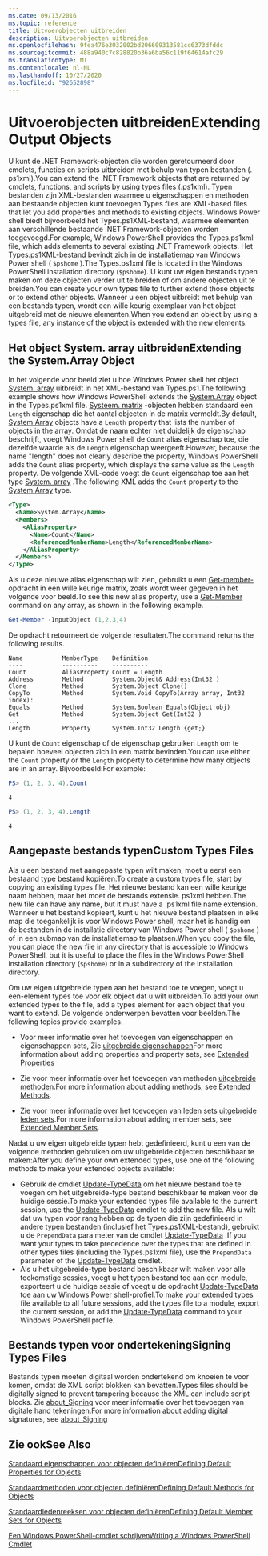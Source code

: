 ```yaml
---
ms.date: 09/13/2016
ms.topic: reference
title: Uitvoerobjecten uitbreiden
description: Uitvoerobjecten uitbreiden
ms.openlocfilehash: 9fea476e3032002bd206609313581cc6373dfddc
ms.sourcegitcommit: 488a940c7c828820b36a6ba56c119f64614afc29
ms.translationtype: MT
ms.contentlocale: nl-NL
ms.lasthandoff: 10/27/2020
ms.locfileid: "92652898"
---
```

# <a name="extending-output-objects"></a><span data-ttu-id="6a4a7-103">Uitvoerobjecten uitbreiden</span><span class="sxs-lookup"><span data-stu-id="6a4a7-103">Extending Output Objects</span></span>

<span data-ttu-id="6a4a7-104">U kunt de .NET Framework-objecten die worden geretourneerd door cmdlets, functies en scripts uitbreiden met behulp van typen bestanden (. ps1xml).</span><span class="sxs-lookup"><span data-stu-id="6a4a7-104">You can extend the .NET Framework objects that are returned by cmdlets, functions, and scripts by using types files (.ps1xml).</span></span> <span data-ttu-id="6a4a7-105">Typen bestanden zijn XML-bestanden waarmee u eigenschappen en methoden aan bestaande objecten kunt toevoegen.</span><span class="sxs-lookup"><span data-stu-id="6a4a7-105">Types files are XML-based files that let you add properties and methods to existing objects.</span></span> <span data-ttu-id="6a4a7-106">Windows Power shell biedt bijvoorbeeld het Types.ps1XML-bestand, waarmee elementen aan verschillende bestaande .NET Framework-objecten worden toegevoegd.</span><span class="sxs-lookup"><span data-stu-id="6a4a7-106">For example, Windows PowerShell provides the Types.ps1xml file, which adds elements to several existing .NET Framework objects.</span></span> <span data-ttu-id="6a4a7-107">Het Types.ps1XML-bestand bevindt zich in de installatiemap van Windows Power shell ( `$pshome` ).</span><span class="sxs-lookup"><span data-stu-id="6a4a7-107">The Types.ps1xml file is located in the Windows PowerShell installation directory (`$pshome`).</span></span> <span data-ttu-id="6a4a7-108">U kunt uw eigen bestands typen maken om deze objecten verder uit te breiden of om andere objecten uit te breiden.</span><span class="sxs-lookup"><span data-stu-id="6a4a7-108">You can create your own types file to further extend those objects or to extend other objects.</span></span> <span data-ttu-id="6a4a7-109">Wanneer u een object uitbreidt met behulp van een bestands typen, wordt een wille keurig exemplaar van het object uitgebreid met de nieuwe elementen.</span><span class="sxs-lookup"><span data-stu-id="6a4a7-109">When you extend an object by using a types file, any instance of the object is extended with the new elements.</span></span>

## <a name="extending-the-systemarray-object"></a><span data-ttu-id="6a4a7-110">Het object System. array uitbreiden</span><span class="sxs-lookup"><span data-stu-id="6a4a7-110">Extending the System.Array Object</span></span>

<span data-ttu-id="6a4a7-111">In het volgende voor beeld ziet u hoe Windows Power shell het object [System. array](/dotnet/api/System.Array) uitbreidt in het XML-bestand van Types.ps1.</span><span class="sxs-lookup"><span data-stu-id="6a4a7-111">The following example shows how Windows PowerShell extends the [System.Array](/dotnet/api/System.Array) object in the Types.ps1xml file.</span></span> <span data-ttu-id="6a4a7-112">[Systeem. matrix](/dotnet/api/System.Array) -objecten hebben standaard een `Length` eigenschap die het aantal objecten in de matrix vermeldt.</span><span class="sxs-lookup"><span data-stu-id="6a4a7-112">By default, [System.Array](/dotnet/api/System.Array) objects have a `Length` property that lists the number of objects in the array.</span></span> <span data-ttu-id="6a4a7-113">Omdat de naam echter niet duidelijk de eigenschap beschrijft, voegt Windows Power shell de `Count` alias eigenschap toe, die dezelfde waarde als de `Length` eigenschap weergeeft.</span><span class="sxs-lookup"><span data-stu-id="6a4a7-113">However, because the name "length" does not clearly describe the property, Windows PowerShell adds the `Count` alias property, which displays the same value as the `Length` property.</span></span> <span data-ttu-id="6a4a7-114">De volgende XML-code voegt de `Count` eigenschap toe aan het type [System. array](/dotnet/api/System.Array) .</span><span class="sxs-lookup"><span data-stu-id="6a4a7-114">The following XML adds the `Count` property to the [System.Array](/dotnet/api/System.Array) type.</span></span>

```xml
<Type>
  <Name>System.Array</Name>
  <Members>
    <AliasProperty>
      <Name>Count</Name>
      <ReferencedMemberName>Length</ReferencedMemberName>
    </AliasProperty>
  </Members>
</Type>

```

<span data-ttu-id="6a4a7-115">Als u deze nieuwe alias eigenschap wilt zien, gebruikt u een [Get-member-](/powershell/module/Microsoft.PowerShell.Utility/Get-Member) opdracht in een wille keurige matrix, zoals wordt weer gegeven in het volgende voor beeld.</span><span class="sxs-lookup"><span data-stu-id="6a4a7-115">To see this new alias property, use a [Get-Member](/powershell/module/Microsoft.PowerShell.Utility/Get-Member) command on any array, as shown in the following example.</span></span>

```powershell
Get-Member -InputObject (1,2,3,4)
```

<span data-ttu-id="6a4a7-116">De opdracht retourneert de volgende resultaten.</span><span class="sxs-lookup"><span data-stu-id="6a4a7-116">The command returns the following results.</span></span>

```output
Name           MemberType    Definition
----           ----------    ----------
Count          AliasProperty Count = Length
Address        Method        System.Object& Address(Int32 )
Clone          Method        System.Object Clone()
CopyTo         Method        System.Void CopyTo(Array array, Int32 index):
Equals         Method        System.Boolean Equals(Object obj)
Get            Method        System.Object Get(Int32 )
...
Length         Property      System.Int32 Length {get;}
```

<span data-ttu-id="6a4a7-117">U kunt de `Count` eigenschap of de eigenschap gebruiken `Length` om te bepalen hoeveel objecten zich in een matrix bevinden.</span><span class="sxs-lookup"><span data-stu-id="6a4a7-117">You can use either the `Count` property or the `Length` property to determine how many objects are in an array.</span></span> <span data-ttu-id="6a4a7-118">Bijvoorbeeld:</span><span class="sxs-lookup"><span data-stu-id="6a4a7-118">For example:</span></span>

```powershell
PS> (1, 2, 3, 4).Count
```

```output
4
```

```powershell
PS> (1, 2, 3, 4).Length
```

```output
4
```

## <a name="custom-types-files"></a><span data-ttu-id="6a4a7-119">Aangepaste bestands typen</span><span class="sxs-lookup"><span data-stu-id="6a4a7-119">Custom Types Files</span></span>

<span data-ttu-id="6a4a7-120">Als u een bestand met aangepaste typen wilt maken, moet u eerst een bestaand type bestand kopiëren.</span><span class="sxs-lookup"><span data-stu-id="6a4a7-120">To create a custom types file, start by copying an existing types file.</span></span> <span data-ttu-id="6a4a7-121">Het nieuwe bestand kan een wille keurige naam hebben, maar het moet de bestands extensie. ps1xml hebben.</span><span class="sxs-lookup"><span data-stu-id="6a4a7-121">The new file can have any name, but it must have a .ps1xml file name extension.</span></span> <span data-ttu-id="6a4a7-122">Wanneer u het bestand kopieert, kunt u het nieuwe bestand plaatsen in elke map die toegankelijk is voor Windows Power shell, maar het is handig om de bestanden in de installatie directory van Windows Power shell ( `$pshome` ) of in een submap van de installatiemap te plaatsen.</span><span class="sxs-lookup"><span data-stu-id="6a4a7-122">When you copy the file, you can place the new file in any directory that is accessible to Windows PowerShell, but it is useful to place the files in the Windows PowerShell installation directory (`$pshome`) or in a subdirectory of the installation directory.</span></span>

<span data-ttu-id="6a4a7-123">Om uw eigen uitgebreide typen aan het bestand toe te voegen, voegt u een-element types toe voor elk object dat u wilt uitbreiden.</span><span class="sxs-lookup"><span data-stu-id="6a4a7-123">To add your own extended types to the file, add a types element for each object that you want to extend.</span></span> <span data-ttu-id="6a4a7-124">De volgende onderwerpen bevatten voor beelden.</span><span class="sxs-lookup"><span data-stu-id="6a4a7-124">The following topics provide examples.</span></span>

- <span data-ttu-id="6a4a7-125">Voor meer informatie over het toevoegen van eigenschappen en eigenschappen sets, Zie [uitgebreide eigenschappen](./extending-properties-for-objects.md)</span><span class="sxs-lookup"><span data-stu-id="6a4a7-125">For more information about adding properties and property sets, see [Extended Properties](./extending-properties-for-objects.md)</span></span>

- <span data-ttu-id="6a4a7-126">Zie voor meer informatie over het toevoegen van methoden [uitgebreide methoden](./defining-default-methods-for-objects.md).</span><span class="sxs-lookup"><span data-stu-id="6a4a7-126">For more information about adding methods, see [Extended Methods](./defining-default-methods-for-objects.md).</span></span>

- <span data-ttu-id="6a4a7-127">Zie voor meer informatie over het toevoegen van leden sets [uitgebreide leden sets](./defining-default-member-sets-for-objects.md).</span><span class="sxs-lookup"><span data-stu-id="6a4a7-127">For more information about adding member sets, see [Extended Member Sets](./defining-default-member-sets-for-objects.md).</span></span>

<span data-ttu-id="6a4a7-128">Nadat u uw eigen uitgebreide typen hebt gedefinieerd, kunt u een van de volgende methoden gebruiken om uw uitgebreide objecten beschikbaar te maken:</span><span class="sxs-lookup"><span data-stu-id="6a4a7-128">After you define your own extended types, use one of the following methods to make your extended objects available:</span></span>

- <span data-ttu-id="6a4a7-129">Gebruik de cmdlet [Update-TypeData](/powershell/module/Microsoft.PowerShell.Utility/Update-TypeData) om het nieuwe bestand toe te voegen om het uitgebreide-type bestand beschikbaar te maken voor de huidige sessie.</span><span class="sxs-lookup"><span data-stu-id="6a4a7-129">To make your extended types file available to the current session, use the [Update-TypeData](/powershell/module/Microsoft.PowerShell.Utility/Update-TypeData) cmdlet to add the new file.</span></span> <span data-ttu-id="6a4a7-130">Als u wilt dat uw typen voor rang hebben op de typen die zijn gedefinieerd in andere typen bestanden (inclusief het Types.ps1XML-bestand), gebruikt u de `PrependData` para meter van de cmdlet [Update-TypeData](/powershell/module/Microsoft.PowerShell.Utility/Update-TypeData) .</span><span class="sxs-lookup"><span data-stu-id="6a4a7-130">If you want your types to take precedence over the types that are defined in other types files (including the Types.ps1xml file), use the `PrependData` parameter of the [Update-TypeData](/powershell/module/Microsoft.PowerShell.Utility/Update-TypeData) cmdlet.</span></span>
- <span data-ttu-id="6a4a7-131">Als u het uitgebreide-type bestand beschikbaar wilt maken voor alle toekomstige sessies, voegt u het typen bestand toe aan een module, exporteert u de huidige sessie of voegt u de opdracht [Update-TypeData](/powershell/module/Microsoft.PowerShell.Utility/Update-TypeData) toe aan uw Windows Power shell-profiel.</span><span class="sxs-lookup"><span data-stu-id="6a4a7-131">To make your extended types file available to all future sessions, add the types file to a module, export the current session, or add the [Update-TypeData](/powershell/module/Microsoft.PowerShell.Utility/Update-TypeData) command to your Windows PowerShell profile.</span></span>

## <a name="signing-types-files"></a><span data-ttu-id="6a4a7-132">Bestands typen voor ondertekening</span><span class="sxs-lookup"><span data-stu-id="6a4a7-132">Signing Types Files</span></span>

<span data-ttu-id="6a4a7-133">Bestands typen moeten digitaal worden ondertekend om knoeien te voor komen, omdat de XML script blokken kan bevatten.</span><span class="sxs-lookup"><span data-stu-id="6a4a7-133">Types files should be digitally signed to prevent tampering because the XML can include script blocks.</span></span> <span data-ttu-id="6a4a7-134">Zie [about_Signing](/powershell/module/microsoft.powershell.core/about/about_signing) voor meer informatie over het toevoegen van digitale hand tekeningen.</span><span class="sxs-lookup"><span data-stu-id="6a4a7-134">For more information about adding digital signatures, see [about_Signing](/powershell/module/microsoft.powershell.core/about/about_signing)</span></span>

## <a name="see-also"></a><span data-ttu-id="6a4a7-135">Zie ook</span><span class="sxs-lookup"><span data-stu-id="6a4a7-135">See Also</span></span>

[<span data-ttu-id="6a4a7-136">Standaard eigenschappen voor objecten definiëren</span><span class="sxs-lookup"><span data-stu-id="6a4a7-136">Defining Default Properties for Objects</span></span>](./extending-properties-for-objects.md)

[<span data-ttu-id="6a4a7-137">Standaardmethoden voor objecten definiëren</span><span class="sxs-lookup"><span data-stu-id="6a4a7-137">Defining Default Methods for Objects</span></span>](./defining-default-methods-for-objects.md)

[<span data-ttu-id="6a4a7-138">Standaardledenreeksen voor objecten definiëren</span><span class="sxs-lookup"><span data-stu-id="6a4a7-138">Defining Default Member Sets for Objects</span></span>](./defining-default-member-sets-for-objects.md)

[<span data-ttu-id="6a4a7-139">Een Windows PowerShell-cmdlet schrijven</span><span class="sxs-lookup"><span data-stu-id="6a4a7-139">Writing a Windows PowerShell Cmdlet</span></span>](./writing-a-windows-powershell-cmdlet.md)
